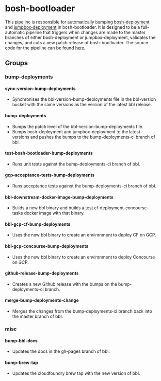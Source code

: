 # bosh-bootloader

This
[pipeline](https://release-integration.ci.cf-app.com/teams/main/pipelines/bosh-bootloader) is responsible for automatically bumping
[bosh-deployment](https://github.com/cloudfoundry/bosh-deployment) and
[jumpbox-deployment](https://github.com/cloudfoundry/jumpbox-deployment)
in bosh-bootloader. It is designed to be a full-automatic pipeline that triggers
when changes are made to the master branches of either bosh-deployment or
jumpbox-deployment, validates the changes, and cuts a new patch release of
bosh-bootloader. The source code for the pipeline can be found
[here](https://github.com/cloudfoundry/bosh-bootloader/blob/master/ci/pipelines/bosh-bootloader.yml).

## Groups

### bump-deployments

#### sync-version-bump-deployments
* Synchronises the bbl-version-bump-deployments file in the bbl-version bucket
  with the same versions as the version of the latest bbl release.

#### bump-deployments
* Bumps the patch level of the bbl-version-bump-deployments file.
* Bumps bosh-deployment and jumpbox-deployment to the latest versions and pushes
  the bumps to the bump-deployments-ci branch of bbl.

#### test-bosh-bootloader-bump-deployments
* Runs unit tests against the bump-deployments-ci branch of bbl.

#### gcp-acceptance-tests-bump-deployments
* Runs acceptance tests against the bump-deployments-ci branch of bbl.

#### bbl-downstream-docker-image-bump-deployments
* Builds a new bbl binary and builds a test cf-deployment-concourse-tasks docker
  image with that binary.

#### bbl-gcp-cf-bump-deployments
* Uses the new bbl binary to create an environment to deploy CF on GCP.

#### bbl-gcp-concourse-bump-deployments
* Uses the new bbl binary to create an environment to deploy Concourse on GCP.

#### github-release-bump-deployments
* Creates a new Github release with the bumps on the bump-deployments-ci branch.

#### merge-bump-deployments-change
* Merges the changes from the bump-deployments-ci branch back into the master
  branch of bbl.

### misc

#### bump-bbl-docs
* Updates the docs in the gh-pages branch of bbl.

#### bump-brew-tap
* Updates the cloudfoundry brew tap with the new version of bbl.
